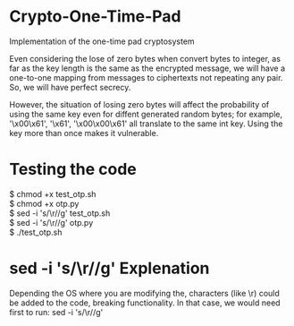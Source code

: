 # Crypto-One-Time-Pad
Implementation of the one-time pad cryptosystem

Even considering the lose of zero bytes when convert bytes to integer, 
as far as the key length is the same as the encrypted message, we will have 
a one-to-one mapping from messages to ciphertexts not repeating any pair. 
So, we will have perfect secrecy.

However, the situation of losing zero bytes will affect the probability 
of using the same key even for diffent generated random bytes; for example, 
'\x00\x61', '\x61', '\x00\x00\x61' all translate to the same int key.
Using the key more than once makes it vulnerable.

# Testing the code 

$ chmod +x test_otp.sh <br>
$ chmod +x otp.py <br>
$ sed -i 's/\r//g' test_otp.sh <br>
$ sed -i 's/\r//g' otp.py <br>
$ ./test_otp.sh <br>

# sed -i 's/\r//g' Explenation 
Depending the OS where you are modifying the, characters (like \r) could be added to 
the code, breaking functionality. In that case, we would need first to run: sed -i 's/\r//g'
